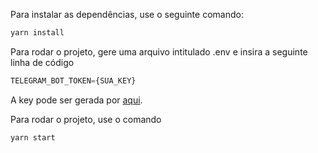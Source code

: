 Para instalar as dependências, use o seguinte comando:

```sh
yarn install
```

Para rodar o projeto, gere uma arquivo intitulado .env e insira a seguinte linha de código
```js
TELEGRAM_BOT_TOKEN={SUA_KEY}
```
A key pode ser gerada por [aqui](https://core.telegram.org/bots#3-how-do-i-create-a-bot).

Para rodar o projeto, use o comando
```sh
yarn start
```